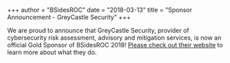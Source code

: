 +++
author = "BSidesROC"
date = "2018-03-13"
title = "Sponsor Announcement - GreyCastle Security"
+++

We are proud to announce that GreyCastle Security, provider of cybersecurity risk assessment, advisory and mitigation services, is now an official Gold Sponsor of BSidesROC 2018!  [Please check out their website](https://greycastlesecurity.com/) to learn more about what they do.
